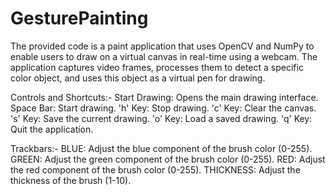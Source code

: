 # GesturePainting
The provided code is a paint application that uses OpenCV and NumPy to enable users to draw on a virtual canvas in real-time using a webcam. The application captures video frames, processes them to detect a specific color object, and uses this object as a virtual pen for drawing.


Controls and Shortcuts:-
Start Drawing: Opens the main drawing interface.
Space Bar: Start drawing.
'h' Key: Stop drawing.
'c' Key: Clear the canvas.
's' Key: Save the current drawing.
'o' Key: Load a saved drawing.
'q' Key: Quit the application.


Trackbars:-
BLUE: Adjust the blue component of the brush color (0-255).
GREEN: Adjust the green component of the brush color (0-255).
RED: Adjust the red component of the brush color (0-255).
THICKNESS: Adjust the thickness of the brush (1-10).
